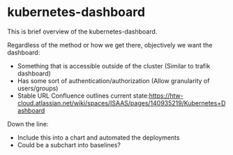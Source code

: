 
#  kubernetes-dashboard
This is brief overview of the kubernetes-dashboard.

Regardless of the method or how we get there, objectively we want the dashboard:

- Something that is accessible outside of the cluster (Similar to trafik dashboard)
- Has some sort of authentication/authorization (Allow granularity of users/groups)
- Stable URL
Confluence outlines current state:https://htw-cloud.atlassian.net/wiki/spaces/ISAAS/pages/140935219/Kubernetes+Dashboard

Down the line:
- Include this into a chart and automated the deployments
- Could be a subchart into baselines?
